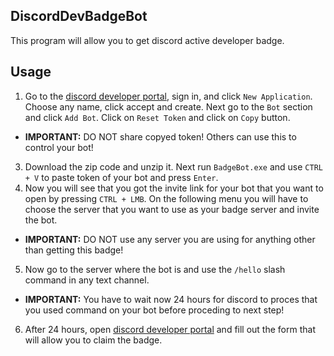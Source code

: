 ## DiscordDevBadgeBot
This program will allow you to get discord active developer badge.

## Usage
1. Go to the [discord developer portal](https://discord.com/developers/applications), sign in, and click `New Application`. Choose any name, click accept and create. Next go to the `Bot` section and click `Add Bot`. Click on `Reset Token` and click on `Copy` button.
- **IMPORTANT:** DO NOT share copyed token! Others can use this to control your bot!
3. Download the zip code and unzip it. Next run `BadgeBot.exe` and use `CTRL + V` to paste token of your bot and press `Enter`.
4. Now you will see that you got the invite link for your bot that you want to open by pressing `CTRL + LMB`. On the following menu you will have to choose the server that you want to use as your badge server and invite the bot.
- **IMPORTANT:** DO NOT use any server you are using for anything other than getting this badge!
5. Now go to the server where the bot is and use the `/hello` slash command in any text channel.
- **IMPORTANT:** You have to wait now 24 hours for discord to proces that you used command on your bot before proceding to next step!
6. After 24 hours, open [discord developer portal](https://discord.com/developers/active-developer) and fill out the form that will allow you to claim the badge.

